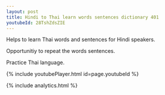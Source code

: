 ```yaml
---
layout: post
title: Hindi to Thai learn words sentences dictionary 401 
youtubeId: 28TshZdsZIE
---
```

 
 
Helps to learn Thai words and sentences for Hindi speakers.

Opportunitiy to repeat the words sentences. 

Practice Thai language. 
 
{% include youtubePlayer.html id=page.youtubeId %}
 
 
{% include analytics.html %}